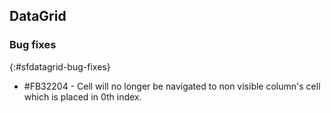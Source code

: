 ## DataGrid

### Bug fixes
{:#sfdatagrid-bug-fixes}

* \#FB32204 - Cell will no longer be navigated to non visible column's cell which is placed in 0th index.
